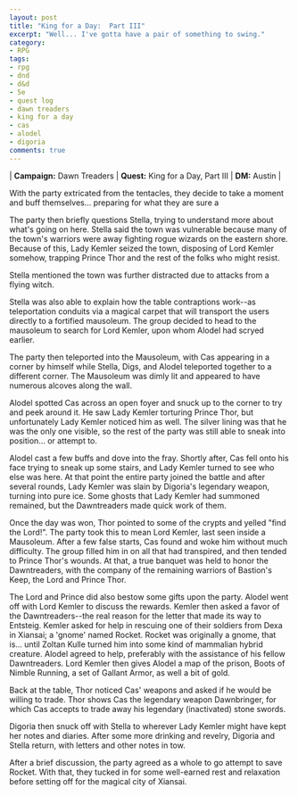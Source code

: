 ```yaml
---
layout: post
title: "King for a Day:  Part III"
excerpt: "Well... I've gotta have a pair of something to swing."
category:
- RPG
tags:
- rpg
- dnd
- d&d
- 5e
- quest log
- dawn treaders
- king for a day
- cas
- alodel
- digoria
comments: true
---
```


| **Campaign:** Dawn Treaders | **Quest:** King for a Day, Part III | **DM:** Austin |

With the party extricated from the tentacles, they decide to take a moment and buff themselves... preparing for what they are sure a 

The party then briefly questions Stella, trying to understand more about what's going on here. Stella said the town was vulnerable because many of the town's warriors were away fighting rogue wizards on the eastern shore. Because of this, Lady Kemler seized the town, disposing of Lord Kemler somehow, trapping Prince Thor and the rest of the folks who might resist. 

Stella mentioned the town was further distracted due to attacks from a flying witch.

Stella was also able to explain how the table contraptions work--as teleportation conduits via a magical carpet that will transport the users directly to a fortified mausoleum. The group decided to head to the mausoleum to search for Lord Kemler, upon whom Alodel had scryed earlier.

The party then teleported into the Mausoleum, with Cas appearing in a corner by himself while Stella, Digs, and Alodel teleported together to a different corner. The Mausoleum was dimly lit and appeared to have numerous alcoves along the wall.

Alodel spotted Cas across an open foyer and snuck up to the corner to try and peek around it. He saw Lady Kemler torturing Prince Thor, but unfortunately Lady Kemler noticed him as well. The silver lining was that he was the only one visible, so the rest of the party was still able to sneak into position... or attempt to.

Alodel cast a few buffs and dove into the fray. Shortly after, Cas fell onto his face trying to sneak up some stairs, and Lady Kemler turned to see who else was here. At that point the entire party joined the battle and after several rounds, Lady Kemler was slain by Digoria's legendary weapon, turning into pure ice. Some ghosts that Lady Kemler had summoned remained, but the Dawntreaders made quick work of them.

Once the day was won, Thor pointed to some of the crypts and yelled "find the Lord!". The party took this to mean Lord Kemler, last seen inside a Mausoleum. After a few false starts, Cas found and woke him without much difficulty. The group filled him in on all that had transpired, and then tended to Prince Thor's wounds. At that, a true banquet was held to honor the Dawntreaders, with the company of the remaining warriors of Bastion's Keep, the Lord and Prince Thor.

The Lord and Prince did also bestow some gifts upon the party. Alodel went off with Lord Kemler to discuss the rewards. Kemler then asked a favor of the Dawntreaders--the real reason for the letter that made its way to Entsteig. Kemler asked for help in rescuing one of their soldiers from Dexa in Xiansai; a 'gnome' named Rocket. Rocket was originally a gnome, that is... until Zoltan Kulle turned him into some kind of mammalian hybrid creature. Alodel agreed to help, preferably with the assistance of his fellow Dawntreaders. Lord Kemler then gives Alodel a map of the prison, Boots of Nimble Running, a set of Gallant Armor, as well a bit of gold.

Back at the table, Thor noticed Cas' weapons and asked if he would be willing to trade. Thor shows Cas the legendary weapon Dawnbringer, for which Cas accepts to trade away his legendary (inactivated) stone swords. 

Digoria then snuck off with Stella to wherever Lady Kemler might have kept her notes and diaries. After some more drinking and revelry, Digoria and Stella return, with letters and other notes in tow.

After a brief discussion, the party agreed as a whole to go attempt to save Rocket. With that, they tucked in for some well-earned rest and relaxation before setting off for the magical city of Xiansai.